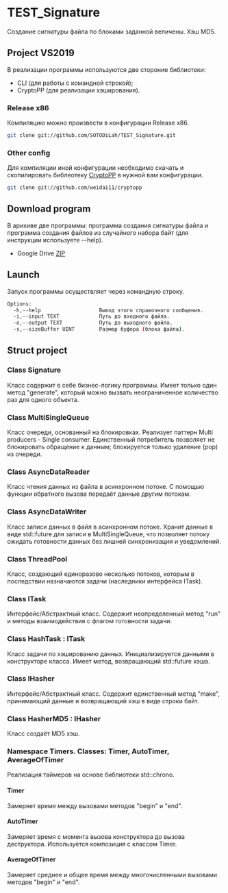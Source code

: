 # TEST_Signature
Создание сигнатуры файла по блоками заданной величены. Хэш MD5.

## Project VS2019
В реализации программы используются две стороние библиотеки:<br>
* CLI (для работы с командной строкой);
* CryptoPP (для реализации хэширования).
### Release x86
Компиляцию можно произвести в конфигурации Release x86.
```bash
git clone git://github.com/SOTODiLah/TEST_Signature.git
````
### Other config
Для компиляции иной конфигурации необходимо скачать и скопилировать библеотеку [CryptoPP](https://github.com/weidai11/cryptopp) в нужной вам конфигурации.
```bash
git clone git://github.com/weidai11/cryptopp
````

## Download program
В арихиве две программы: программа создания сигнатуры файла и программа создания файлов из случайного набора байт (для инструкции используете --help).
* Google Drive [ZIP](https://drive.google.com/file/d/1_awqe0CbxfvD5BDJobVKWrq-Ot9Cajm5/view?usp=sharing)

## Launch

Запуск программы осуществляет через командную строку.<br>
```bash
Options:
  -h,--help                   Вывод этого справочного сообщения.
  -i,--input TEXT             Путь до входного файла.
  -o,--output TEXT            Путь до выходного файла.
  -s,--sizeBuffer UINT        Размер буфера (блока файла).
````
## Struct project

### Class Signature

Класс содержит в себе бизнес-логику программы. Имеет только один метод "generate", который можно вызвать неограниченное количество раз для одного объекта.

### Class MultiSingleQueue

Класс очереди, основанный на блокировках. Реализует паттерн Multi producers - Single consumer. Единственный потребитель позволяет не блокировать обращение к данным; блокируется только удаление (pop) из очереди.

### Class AsyncDataReader

Класс чтения данных из файла в асинхронном потоке. С помощью функции обратного вызова передаёт данные другим потокам.

### Class AsyncDataWriter

Класс записи данных в файл в асинхронном потоке. Хранит данные в виде std::future для записи в MultiSingleQueue, что позволяет потоку ожидать готовности данных без лишней синхронизации и уведомлений.

### Class ThreadPool

Класс, создающий единоразово несколько потоков, которым в последствии назначаются задачи (наследники интерфейса ITask).

### Class ITask

Интерфейс/Абстрактный класс. Содержит неопределенный метод "run" и методы взаимодействия с флагом готовности задачи.

### Class HashTask : ITask

Класс задачи по хэшированию данных. Инициализируется данными в конструкторе класса. Имеет метод, возвращающий std::future хэша.

### Class IHasher

Интерфейс/Абстрактный класс. Содержит единственный метод "make", принимающий данные и возвращающий хэш в виде строки байт.

### Class HasherMD5 : IHasher

Класс создаёт MD5 хэш.

### Namespace Timers. Classes: Timer, AutoTimer, AverageOfTimer
Реализация таймеров на основе библиотеки std::chrono. 

#### Timer 
Замеряет время между вызовами методов "begin" и "end". 

#### AutoTimer 
Замеряет время с момента вызова конструктора до вызова деструктора. Используется композиция с классом Timer.

#### AverageOfTimer
Замеряет среднее и общее время между многочисленными вызовами методов "begin" и "end". 

